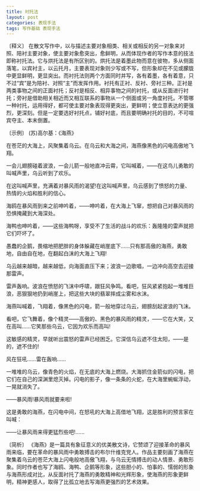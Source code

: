 ```yaml
---
title: 衬托法
layout: post
categories: 表现手法
tags: 写作基础 表现手法
---
```


〔释义〕 在散文写作中，以与描述主要对象相类、相关或相反的另一对象来对照、陪衬主要对象，使主要对象愈突出，愈鲜明，从而体现作者的写作本意的技法即称衬托法。它与烘托法是有所区别的。烘托法是着墨此物而意在彼物，多从侧面落笔，以宾衬主，以云托月，主要表现对象则少写或不写，但形象却在不见或朦胧中更显鲜明，更显突出。而衬托法则两个方面同时并写，各有着墨，各有着意，只不过“宾”是为陪衬、对照“主”而发挥作用。衬托有正衬、反衬、旁衬三种。正衬是两类事物之间的正面衬托；反衬是相反、相异事物之间的衬托，或从反面进行衬托；旁衬是借助相关相近而又相互联系的事物从一个侧面或另一角度衬托。不管哪一种衬托，运用得好，都可使主要对象表现得更突出，更鲜明；使立意表达的更强烈，更深刻。但是一定要选好衬托点，铺好衬底，而且要明确衬托的目的，不可喧宾夺主、本末倒置。

〔示例〕 (苏)高尔基：《海燕》

在苍茫的大海上，风聚集着乌云。在乌云和大海之间，海燕像黑色的闪电高傲地飞翔。

一会儿翅膀碰着波浪，一会儿箭一般地直冲云霄，它叫喊着，——在这鸟儿勇敢的叫喊声里，乌云听到了欢乐。

在这叫喊声里，充满着对暴风雨的渴望!在这叫喊声里，乌云感到了愤怒的力量、热情的火焰和胜利的信心。

海鸥在暴风雨到来之前呻吟着，——呻吟着，在大海上飞窜，想把自己对暴风雨的恐惧掩藏到大海深处。

海鸭也呻吟着，——这些海鸭呀，享受不了生活的战斗的欢乐：轰隆隆的雷声就把它们吓坏了。

愚蠢的企鹅，畏缩地把肥胖的身体躲藏在峭崖底下……只有那高傲的海燕，勇敢地，自由自在地，在翻起白沫的大海上飞翔!

乌云越来越暗，越来越低，向海面直压下来；波浪一边歌唱，一边冲向高空去迎接那雷声。

雷声轰响。波浪在愤怒的飞沫中呼啸，跟狂风争鸣。看吧，狂风紧紧抱起一堆堆巨浪，恶狠狠地扔到峭崖上，把这些大块的翡翠摔成尘雾和水沫。

海燕叫喊着，飞翔着，像黑色的闪电，箭一般地穿过乌云，翅膀刮起波浪的飞沫。

看吧，它飞舞着，像个精灵——高傲的、黑色的暴风雨的精灵，——它在大笑，又在高叫……它笑那些乌云，它因为欢乐而高叫!

这敏感的精灵，早就听出震怒的雷声已经困乏。它深信乌云遮不住太阳，——是的，遮不住的!

风在狂吼……雷在轰响……

一堆堆的乌云，像青色的火焰，在无底的大海上燃烧。大海抓住金箭似的闪电，把它们在自己的深渊里熄灭掉。闪电的影子，像一条条的火蛇，在大海里蜿蜒浮动，一晃就消失了。

——暴风雨!暴风雨就要来啦!

这是勇敢的海燕，在闪电中间，在怒吼的大海上高借地飞翔，这是胜利的预言家在叫喊：

——让暴风雨来得更猛烈些吧!……

〔简析〕 《海燕》是一篇具有象征意义的优美散文诗，它赞颂了迎接革命的暴风雨来临，要在革命的暴风雨中勇敢搏击的布尔什维克党人。作品主要刻画了海燕在聚集着乌云的苍茫大海上闪电般地高傲飞翔，与乌云无情搏击的动人情景、勇敢形象。同时作者也写了海鸥、海鸭、企鹅等形象，这些胆小的、怕事的、懦弱的形象与海燕形成对比，从反面衬托了海燕的勇敢精神和光辉形象，使海燕的形象更鲜明，精神更感人，取得了比孤立地去写海燕更强烈的艺术效果。 
